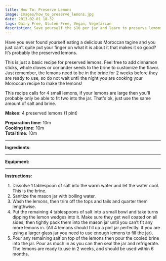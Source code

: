 ```yaml
---
title: How To: Preserve Lemons
image: Images/how_to_preserve_lemons.jpg
date: 2013-02-01 18-32
tags: Dairy Free, Gluten Free, Vegan, Vegetarian
description: Save yourself the $10 per jar and learn to preserve lemons at home. All you need it lemons, salt, water and patience.
---
```

Have you ever found yourself eating a delicious Moroccan tagine and you just can’t quite put your finger on what it is about it that makes it so good? It’s probably the preserved lemons. 

This is just a basic recipe for preserved lemons. Feel free to add cinnamon sticks, whole cloves or coriander seeds to the brine to customize the flavor. Just remember, the lemons need to be in the brine for 2 weeks before they are ready to use, so do not wait until the night you are cooking your Moroccan recipe to make the lemons!

This recipe calls for 4 small lemons, if your lemons are large then you'll probably only be able to fit two into the jar. That's ok, just use the same amount of salt and brine. 


**Makes:** 4 preserved lemons (1 pint)

**Preparation time:** 10m  
**Cooking time:** 10m  
**Total time:** 10m

---

**Ingredients:**



---

**Equipment:** 

---

**Instructions:**

1. Dissolve 1 tablespoon of salt into the warm water and let the water cool. This is the brine. 
1. Sanitize the mason jar with boiling water.
1. Wash the lemons, then trim off the tops and tails and quarter them lengthwise. 
1. Put the remaining 4 tablespoons of salt into a small bowl and take turns dipping the lemon wedges into it. Make sure they get well coated on all sides, then tightly pack them into the mason jar until you can’t fit any more lemons in. (All 4 lemons should fill up a pint jar perfectly. If you are using a larger glass jar you need to use enough lemons to fill the jar).
1. Pour any remaining salt on top of the lemons then pour the cooled brine into the jar. Pour as much in as you can then seal the jar and refrigerate. The lemons are ready to use in 2 weeks, and should be used within 6 months. 

